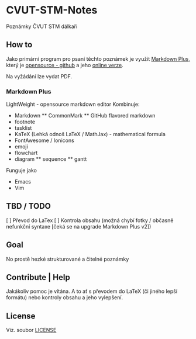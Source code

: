 # CVUT-STM-Notes
Poznámky ČVUT STM dálkaři

## How to
Jako primární program pro psaní těchto poznámek je využit [Markdown Plus](https://tylingsoft.com/mdp), který je [opensource - github](https://github.com/tylingsoft/markdown-plus) a jeho [online verze](http://mdp.tylingsoft.com).

Na vyžádání lze vydat PDF.

### Markdown Plus
LightWeight  - opensource markdown editor
Kombinuje:
* Markdown
** CommonMark
** GitHub flavored markdown
* footnote
* tasklist
* KaTeX (Lehká odnoš LaTeX / MathJax) - mathematical formula
* FontAwesome / Ionicons
* emoji
* flowchart
* diagram
** sequence
** gantt

Funguje jako
* Emacs
* Vim

## TBD / TODO
[ ] Převod do LaTex
[ ] Kontrola obsahu (možná chybí fotky / občasně nefunkční syntaxe [čeká se na upgrade Markdown Plus v2])

## Goal
No prostě hezké strukturované a čitelné poznámky

## Contribute | Help
Jakákoliv pomoc je vítána. A to ať s převodem do LaTeX (či jiného lepší formátu) nebo kontroly obsahu a jeho vylepšení.

## License
Viz. soubor [LICENSE](https://github.com/petrleocompel/CVUT-STM-Notes/blob/master/LICENSE)